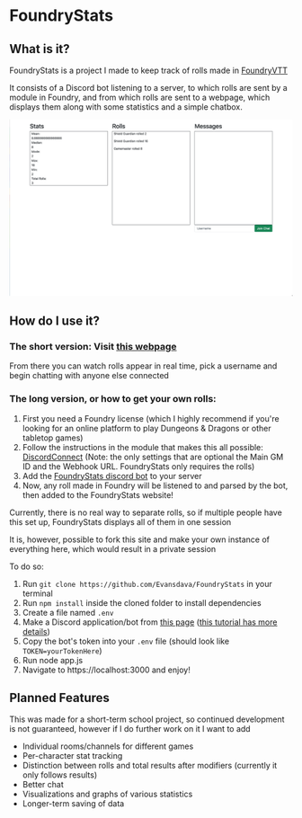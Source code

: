 # FoundryStats

## What is it?
FoundryStats is a project I made to keep track of rolls made in [FoundryVTT](https://foundryvtt.com/)

It consists of a Discord bot listening to a server, to which rolls are sent by a module in Foundry, and from which rolls are sent to a webpage, which displays them along with some statistics and a simple chatbox.

![Image of website](./Webpage.png)

## How do I use it?
### The short version: Visit [this webpage]()
From there you can watch rolls appear in real time, pick a username and begin chatting with anyone else connected

### The long version, or how to get your own rolls:
1. First you need a Foundry license (which I highly recommend if you're looking for an online platform to play Dungeons & Dragons or other tabletop games)
2. Follow the instructions in the module that makes this all possible: [DiscordConnect](https://github.com/caoranach/DiscordConnect) (Note: the only settings that are optional the Main GM ID and the Webhook URL. FoundryStats only requires the rolls)
3. Add the [FoundryStats discord bot](https://discord.com/api/oauth2/authorize?client_id=898341283783909376&permissions=67584&scope=bot) to your server
4. Now, any roll made in Foundry will be listened to and parsed by the bot, then added to the FoundryStats website!

Currently, there is no real way to separate rolls, so if multiple people have this set up, FoundryStats displays all of them in one session

It is, however, possible to fork this site and make your own instance of everything here, which would result in a private session

To do so:
1. Run `git clone https://github.com/Evansdava/FoundryStats` in your terminal
2. Run `npm install` inside the cloned folder to install dependencies
3. Create a file named `.env`
4. Make a Discord application/bot from [this page](https://discord.com/developers) ([this tutorial has more details](https://www.sitepoint.com/discord-bot-node-js/))
5. Copy the bot's token into your `.env` file (should look like `TOKEN=yourTokenHere`)
6. Run node app.js
7. Navigate to https://localhost:3000 and enjoy!

## Planned Features
This was made for a short-term school project, so continued development is not guaranteed, however if I do further work on it I want to add
* Individual rooms/channels for different games
* Per-character stat tracking
* Distinction between rolls and total results after modifiers (currently it only follows results)
* Better chat
* Visualizations and graphs of various statistics
* Longer-term saving of data